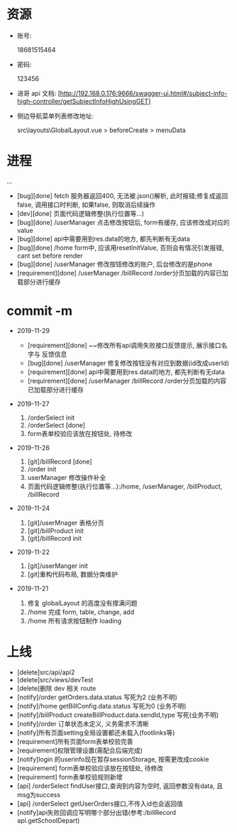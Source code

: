 # 资源
- 账号:

  18681515464

- 密码:

  123456

- 进哥 api 文档:
  [http://192.168.0.176:9666/swagger-ui.html#/subject-info-high-controller/getSubjectInfoHighUsingGET]

- 侧边导航菜单列表修改地址:

  src\layouts\GlobalLayout.vue > beforeCreate > menuData

# 进程
  ...
  - [bug][done] fetch 服务器返回400, 无法被.json()解析, 此时报错;修复成返回false, 调用接口时判断, 如果false, 则取消后续操作
  - [dev][done] 页面代码逻辑修整(执行位置等...)
  - [bug][done] /userManager 点击修改按钮后, form有缓存, 应该修改成对应的value
  - [bug][done] api中需要用到res.data的地方, 都先判断有无data
  - [bug][done] /home form中, 应该用resetInitValue, 否则会有情况引发报错, cant set before render
  - [bug][done] /userManager 修改按钮修改的账户, 后台修改的是phone
  - [requirement][done] /userManager /billRecord /order分页加载的内容已加载部分进行缓存
  
# commit -m

- 2019-11-29 

  - [requirement][done] ~~修改所有api调用失败接口反馈提示, 展示接口名字与 反馈信息
  - [bug][done] /userManager 修复修改按钮没有对应到数据(id改成userId)
  - [requirement][done] api中需要用到res.data的地方, 都先判断有无data
  - [requirement][done] /userManager /billRecord /order分页加载的内容已加载部分进行缓存
  
- 2019-11-27

  1. /orderSelect init
  2. /orderSelect [done]
  3. form表单校验应该放在按钮处, 待修改

- 2019-11-26 

  1. [git]/billRecord [done]
  2. /order init
  3. userManager 修改操作补全
  4. 页面代码逻辑修整(执行位置等...):/home, /userManager, /billProduct, /billRecord

- 2019-11-24 

  1. [git]/userMnager 表格分页 
  2. [git]/billProduct init
  3. [git]/billRecord init

- 2019-11-22 
  1. [git]/userManger init
  2. [git]重构代码布局, 数据分类维护

- 2019-11-21 

  1. 修复 globalLayout 的高度没有撑满问题
  2. /home 完成 form, table, change, add
  3. /home 所有请求按钮制作 loading

# 上线

- [delete]src/api/api2
- [delete]src/views/devTest
- [delete]删除 dev 相关 route
- [notify]/order getOrders.data.status 写死为2 (业务不明)
- [notify]/home getBillConfig.data.status 写死为0 (业务不明)
- [notify]/billProduct createBillProduct.data.sendId,type 写死(业务不明)
- [notify]/order 订单状态未定义, 义务需求不清晰
- [notify]所有页面setting全局设置都还未载入(footlinks等)
- [requirement]所有页面form表单校验完善
- [requirement]权限管理设置(需配合后端完成)
- [notify]login 的userinfo现在暂存sessionStorage, 按需更改成cookie
- [requirement] form表单校验应该放在按钮处, 待修改
- [requirement] form表单校验规则新增
- [api] /orderSelect findUser接口,查询到内容为空时, 返回参数没有data, 且msg为success
- [api] /orderSelect getUserOrders接口,不传入id也会返回值
- [notify]api失败回调应写明哪个部分出错(参考:/billRecord api.getSchoolDepart)